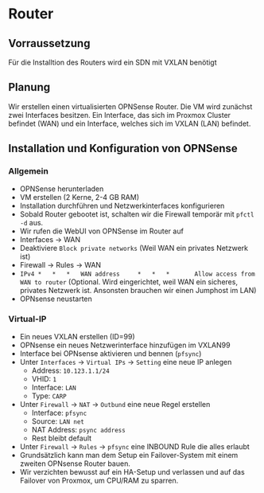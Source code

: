 # Router

## Vorraussetzung
Für die Installtion des Routers wird ein SDN mit VXLAN benötigt

## Planung
Wir erstellen einen virtualisierten OPNSense Router. Die VM wird zunächst zwei Interfaces besitzen. 
Ein Interface, das sich im Proxmox Cluster befindet (WAN) und ein Interface, welches sich im VXLAN (LAN) befindet.

## Installation und Konfiguration von OPNSense
### Allgemein
- OPNSense herunterladen
- VM erstellen (2 Kerne, 2-4 GB RAM)
- Installation durchführen und Netzwerkinterfaces konfigurieren
- Sobald Router gebootet ist, schalten wir die Firewall temporär mit `pfctl -d` aus.
- Wir rufen die WebUI von OPNSense im Router auf
- Interfaces -> WAN
- Deaktiviere `Block private networks` (Weil WAN ein privates Netzwerk ist)
- Firewall -> Rules -> WAN
- `IPv4 * 	* 	* 	WAN address 	* 	* 	* 		Allow access from WAN to router` (Optional. Wird eingerichtet, weil WAN ein sicheres, privates Netzwerk ist. Ansonsten brauchen wir einen Jumphost im LAN)
- OPNsense neustarten

### Virtual-IP
- Ein neues VXLAN erstellen (ID=99)
- OPNsense ein neues Netzwerinterface hinzufügen im VXLAN99
- Interface bei OPNsense aktivieren und bennen (`pfsync`)
- Unter `Interfaces` -> `Virtual IPs` -> `Setting` eine neue IP anlegen
    - Address: `10.123.1.1/24`
    - VHID: `1`
    - Interface: `LAN`
    - Type: `CARP`
- Unter `Firewall` -> `NAT` -> `Outbund` eine neue Regel erstellen
    - Interface: `pfsync`
    - Source: `LAN net`
    - NAT Address: `psync address`
    - Rest bleibt default
- Unter `Firewall` -> `Rules` -> `pfsync` eine INBOUND Rule die alles erlaubt
- Grundsätzlich kann man dem Setup ein Failover-System mit einem zweiten OPNsense Router bauen.
- Wir verzichten bewusst auf ein HA-Setup und verlassen und auf das Failover von Proxmox, um CPU/RAM zu sparren.
